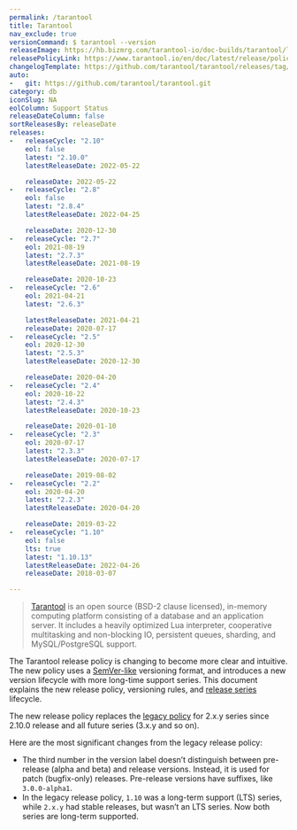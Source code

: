 ```yaml
---
permalink: /tarantool
title: Tarantool
nav_exclude: true
versionCommand: $ tarantool --version
releaseImage: https://hb.bizmrg.com/tarantool-io/doc-builds/tarantool/latest/images_en/releases_calendar.svg
releasePolicyLink: https://www.tarantool.io/en/doc/latest/release/policy/
changelogTemplate: https://github.com/tarantool/tarantool/releases/tag/__LATEST__
auto:
-   git: https://github.com/tarantool/tarantool.git
category: db
iconSlug: NA
eolColumn: Support Status
releaseDateColumn: false
sortReleasesBy: releaseDate
releases:
-   releaseCycle: "2.10"
    eol: false
    latest: "2.10.0"
    latestReleaseDate: 2022-05-22

    releaseDate: 2022-05-22
-   releaseCycle: "2.8"
    eol: false
    latest: "2.8.4"
    latestReleaseDate: 2022-04-25

    releaseDate: 2020-12-30
-   releaseCycle: "2.7"
    eol: 2021-08-19
    latest: "2.7.3"
    latestReleaseDate: 2021-08-19

    releaseDate: 2020-10-23
-   releaseCycle: "2.6"
    eol: 2021-04-21
    latest: "2.6.3"

    latestReleaseDate: 2021-04-21
    releaseDate: 2020-07-17
-   releaseCycle: "2.5"
    eol: 2020-12-30
    latest: "2.5.3"
    latestReleaseDate: 2020-12-30

    releaseDate: 2020-04-20
-   releaseCycle: "2.4"
    eol: 2020-10-22
    latest: "2.4.3"
    latestReleaseDate: 2020-10-23

    releaseDate: 2020-01-10
-   releaseCycle: "2.3"
    eol: 2020-07-17
    latest: "2.3.3"
    latestReleaseDate: 2020-07-17

    releaseDate: 2019-08-02
-   releaseCycle: "2.2"
    eol: 2020-04-20
    latest: "2.2.3"
    latestReleaseDate: 2020-04-20

    releaseDate: 2019-03-22
-   releaseCycle: "1.10"
    eol: false
    lts: true
    latest: "1.10.13"
    latestReleaseDate: 2022-04-26
    releaseDate: 2018-03-07

---
```


> [Tarantool](https://www.tarantool.io/) is an open source (BSD-2 clause licensed), in-memory computing platform consisting of a database and an application server. It includes a heavily optimized Lua interpreter, cooperative multitasking and non-blocking IO, persistent queues, sharding, and MySQL/PostgreSQL support.

The Tarantool release policy is changing to become more clear and intuitive. The new policy uses a [SemVer-like](https://semver.org/) versioning format, and introduces a new version lifecycle with more long-time support series. This document explains the new release policy, versioning rules, and [release series](https://www.tarantool.io/en/doc/latest/release/policy/#term-Release-series) lifecycle.

The new release policy replaces the [legacy policy](https://www.tarantool.io/en/doc/latest/release/legacy-policy/) for 2.x.y series since 2.10.0 release and all future series (3.x.y and so on).

Here are the most significant changes from the legacy release policy:

- The third number in the version label doesn’t distinguish between pre-release (alpha and beta) and release versions. Instead, it is used for patch (bugfix-only) releases. Pre-release versions have suffixes, like `3.0.0-alpha1`.
- In the legacy release policy, `1.10` was a long-term support (LTS) series, while `2.x.y` had stable releases, but wasn’t an LTS series. Now both series are long-term supported.
